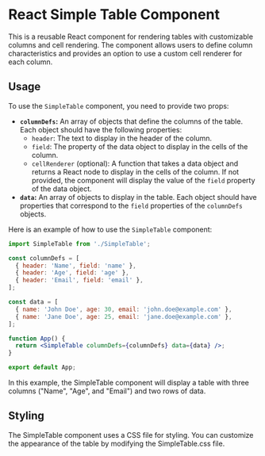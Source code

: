 # React Simple Table Component

This is a reusable React component for rendering tables with customizable columns and cell rendering. The component allows users to define column characteristics and provides an option to use a custom cell renderer for each column.

## Usage

To use the `SimpleTable` component, you need to provide two props:

- **`columnDefs`:** An array of objects that define the columns of the table. Each object should have the following properties:
  - `header`: The text to display in the header of the column.
  - `field`: The property of the data object to display in the cells of the column.
  - `cellRenderer` (optional): A function that takes a data object and returns a React node to display in the cells of the column. If not provided, the component will display the value of the `field` property of the data object.
- **`data`:** An array of objects to display in the table. Each object should have properties that correspond to the `field` properties of the `columnDefs` objects.

Here is an example of how to use the `SimpleTable` component:

```jsx
import SimpleTable from './SimpleTable';

const columnDefs = [
  { header: 'Name', field: 'name' },
  { header: 'Age', field: 'age' },
  { header: 'Email', field: 'email' },
];

const data = [
  { name: 'John Doe', age: 30, email: 'john.doe@example.com' },
  { name: 'Jane Doe', age: 25, email: 'jane.doe@example.com' },
];

function App() {
  return <SimpleTable columnDefs={columnDefs} data={data} />;
}

export default App;

```

In this example, the SimpleTable component will display a table with three columns ("Name", "Age", and "Email") and two rows of data.

## Styling

The SimpleTable component uses a CSS file for styling. You can customize the appearance of the table by modifying the SimpleTable.css file.